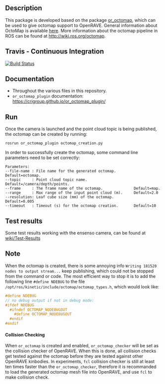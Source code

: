## Description

This package is developed based on the package
[or_octomap](https://github.com/personalrobotics/or_octomap), which can be used
to give octomap support to OpenRAVE. General information about OctoMap is
available [here](https://octomap.github.io/). More information about the octomap
pipeline in ROS can be found at http://wiki.ros.org/octomap.

## Travis - Continuous Integration
[![Build Status](https://travis-ci.org/crigroup/or_octomap_plugin.svg?branch=master)](https://travis-ci.org/crigroup/or_octomap_plugin)

## Documentation

* Throughout the various files in this repository.
* `or_octomap_plugin` documentation: https://crigroup.github.io/or_octomap_plugin/

## Run
Once the camera is launched and the point cloud topic is being published, the octomap can be created by running:
```
rosrun or_octomap_plugin octomap_creation.py
```
In order to successfully create the octomap, some command line parameters need to be set correctly:
```
Parameters:
--file-name : File name for the generated octomap.        Default=octomap.
--topic     : Point cloud topic name.                     Default=/camera/depth/points.
--frame     : The frame name of the octomap.              Default=map.
--range     : Max range of the input point cloud (m).     Default=2.0
--resolution: Leaf cube size (mm) of the octomap.         Default=0.005
--timeout   : Timeout (s) for the octomap creation.       Default=10
```

## Test results
Some test results working with the ensenso camera, can be found at [wiki/Test-Results](https://github.com/crigroup/or_octomap_plugin/wiki/Test-Results)

## Note
When the octomap is created, there is some annoying info `Writing 181520 nodes to output stream...` keep publishing, which could not be stopped from the command or code. The most efficient way to stop it is to add the following line `#define NDEBUG` to the file `/opt/ros/kinetic/include/octomap/octomap_types.h`, which would look like:
```c++
#define NDEBUG
// no debug output if not in debug mode:
#ifdef NDEBUG
  #ifndef OCTOMAP_NODEBUGOUT
    #define OCTOMAP_NODEBUGOUT
  #endif
#endif
```
#### Collision Checking
When `or_octomap` is created and enabled, `or_octomap_checker` will be set as the collision checker of OpenRAVE. When this is done, all collision checks get tested against the octomap before they are tested against other OpenRAVE kinbodies. In experiments, `fcl` collision checker is still at least ten times faster than the `or_octomap_checker`, therefore it is recommanded to load the generated octomap mesh file into OpenRAVE, and use `fcl` to make collision check.
